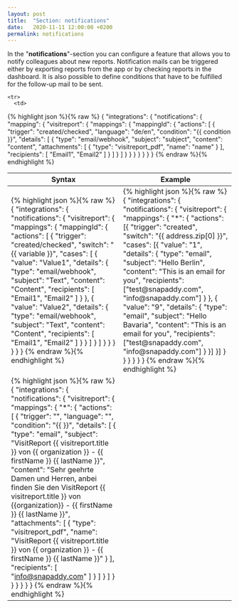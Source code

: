 ```yaml
---
layout: post
title:  "Section: notifications"
date:   2020-11-11 12:00:00 +0200
permalink: notifications
---
```


In the "<b>notifications</b>"-section you can configure a feature that allows you to notify colleagues about new reports. Notification mails can be triggered either by exporting reports from the app or by checking reports in the dashboard. It is also possible to define conditions that have to be fulfilled for the follow-up mail to be sent.

<table>
  <colgroup>
    <col width="50%" />
    <col width="50%" />
  </colgroup>
  <thead>
    <tr class="header">
      <th>Syntax</th>
      <th>Example</th>
    </tr>
  </thead>

  <tbody>
    <tr>
      <td>
{% highlight json %}{% raw %}
{
  "integrations": {
    "notifications": {
      "visitreport": {
        "mappings": {
          "mappingId": {
            "actions": [
              {
                "trigger": "created/checked",
                "switch": "{{ variable }}",
                "cases": [
                  {
                    "value": "Value1",
                    "details": {
                      "type": "email/webhook",
                      "subject": "Text",
                      "content": "Content",
                      "recipients": [
                        "Email1",
                        "Email2"
                      ]
                    }
                  },
                  {
                    "value": "Value2",
                    "details": {
                      "type": "email/webhook",
                      "subject": "Text",
                      "content": "Content",
                      "recipients": [
                        "Email1",
                        "Email2"
                      ]
                    }
                  }
                ]
              }
            ]
          }
        }
      }
    }
  }
}
{% endraw %}{% endhighlight %}
      </td>
      <td>
{% highlight json %}{% raw %}
{
  "integrations": {
    "notifications": {
        "visitreport": {
        "mappings": {
          "*": {
            "actions": [{
                "trigger": "created",
                "switch": "{{ address.zip[0] }}",
                "cases": [{
                  "value": "1",
                  "details": {
                    "type": "email",
                    "subject": "Hello Berlin",
                    "content": "This is an email for you",
                    "recipients": ["test@snapaddy.com", "info@snapaddy.com"]
                  }
                }, 
                {
                  "value": "9",
                  "details": {
                    "type": "email",
                    "subject": "Hello Bavaria",
                    "content": "This is an email for you",
                    "recipients": ["test@snapaddy.com", "info@snapaddy.com"]
                  }
                }]
            }]
          }
        }
      }
    }
  }
}
{% endraw %}{% endhighlight %}
      </td>
    </tr>

    <tr>
      <td>
{% highlight json %}{% raw %}
{
  "integrations": {
    "notifications": {
      "mapping": {
        "visitreport": {
          "mappings": {
            "mappingId": {
              "actions": [
                {
                  "trigger": "created/checked",
                  "language": "de/en",
                  "condition": "{{ condition }}",
                  "details": [
                    {
                      "type": "email/webhook",
                      "subject": "subject",
                      "content": "content",
                      "attachments": [
                        {
                          "type": "visitreport_pdf",
                          "name": "name"
                        }
                      ],
                      "recipients": [
                        "Email1",
                        "Email2"
                      ]
                    }
                  ]
                }
              ]
            }
          }
        }
      }
    }
  }
}
{% endraw %}{% endhighlight %}
      </td>
      <td>
{% highlight json %}{% raw %}
{
  "integrations": {
    "notifications": {
      "visitreport": {
        "mappings": {
          "*": {
            "actions": [
              {
                "trigger": "",
                "language": "",
                "condition": "{{  }}",
                "details": [
                  {
                    "type": "email",
                    "subject": "VisitReport {{ visitreport.title }} von {{ organization }} - {{ firstName }} {{ lastName }}",
                    "content": "Sehr geehrte Damen und Herren, anbei finden Sie den VisitReport {{ visitreport.title }} von {{organization}} - {{ firstName }} {{ lastName }}",
                    "attachments": [
                      {
                        "type": "visitreport_pdf",
                        "name": "VisitReport {{ visitreport.title }} von {{ organization }} - {{ firstName }} {{ lastName }}"
                      }
                    ],
                    "recipients": [
                      "info@snapaddy.com"
                    ]
                  }
                ]
              }
            ]
          }
        }
      }
    }
  }
}
{% endraw %}{% endhighlight %}
      </td>
    </tr>
  </tbody>
</table>